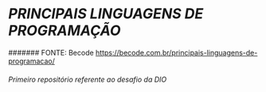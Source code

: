 # *PRINCIPAIS LINGUAGENS DE PROGRAMAÇÃO*
####### FONTE: Becode <https://becode.com.br/principais-linguagens-de-programacao/>

###### _Primeiro repositório referente ao desafio da DIO_
